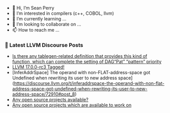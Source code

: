 - 👋 Hi, I’m Sean Perry
- 👀 I’m interested in compilers (c++, COBOL, llvm)
- 🌱 I’m currently learning ...
- 💞️ I’m looking to collaborate on ...
- 📫 How to reach me ...

<!---
s66perry/s66perry is a ✨ special ✨ repository because its `README.md` (this file) appears on your GitHub profile.
You can click the Preview link to take a look at your changes.
--->
### 📕 Latest LLVM Discourse Posts

<!-- DISCOURSE-LLVM:START -->
- [Is there any tablegen-related definition that provides this kind of function, which can complete the setting of DAG“Pat” “pattern” priority](https://discourse.llvm.org/t/is-there-any-tablegen-related-definition-that-provides-this-kind-of-function-which-can-complete-the-setting-of-dag-pat-pattern-priority/72952#post_1)
- [LLVM 17.0.0-rc3 Tagged!](https://discourse.llvm.org/t/llvm-17-0-0-rc3-tagged/72920#post_5)
- [InferAddrSpace] The operand with non-FLAT-address-space got Undefined when rewriting its user to new address space](https://discourse.llvm.org/t/inferaddrspace-the-operand-with-non-flat-address-space-got-undefined-when-rewriting-its-user-to-new-address-space/72910#post_8)
- [Any open source projects available?](https://discourse.llvm.org/t/any-open-source-projects-available/72950#post_1)
- [Any open source projects which are available to work on](https://discourse.llvm.org/t/any-open-source-projects-which-are-available-to-work-on/72949#post_1)
<!-- DISCOURSE-LLVM:END -->
